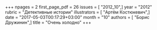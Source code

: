 +++
npages = 2
first_page_pdf = 26
issues = [ "2012_10",]
year = "2012"
rubric = "Детективные истории"
illustrators = [ "Артём Костюкевич",]
date = "2017-05-03T00:17:29+03:00"
month = "10"
authors = [ "Борис Дружинин",]
title = "Очень холодно"
+++
